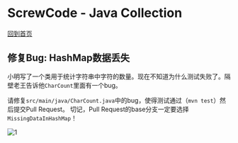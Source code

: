 # ScrewCode - Java Collection 

[回到首页](https://github.com/screwcode/JavaCollection)

## 修复Bug: HashMap数据丢失

小明写了一个类用于统计字符串中字符的数量。现在不知道为什么测试失败了。隔壁老王告诉他`CharCount`里面有一个bug。

请修复`src/main/java/CharCount.java`中的bug，使得测试通过（`mvn test`）然后提交Pull Request。
切记，Pull Request的base分支一定要选择`MissingDataInHashMap`！

![1](https://raw.githubusercontent.com/screwcode/SumOfTwoIntegers/master/images/compare-pr.png)